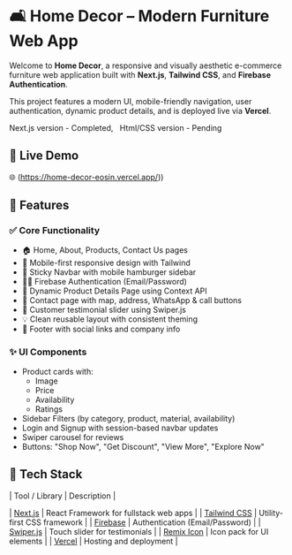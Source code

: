 # 🛋️ Home Decor – Modern Furniture Web App

Welcome to **Home Decor**, a responsive and visually aesthetic e-commerce furniture web application built with **Next.js**, **Tailwind CSS**, and **Firebase Authentication**.

This project features a modern UI, mobile-friendly navigation, user authentication, dynamic product details, and is deployed live via **Vercel**.

Next.js version  - Completed, &nbsp;
Html/CSS version - Pending 


## 🚀 Live Demo

🌐 (https://home-decor-eosin.vercel.app/)) &nbsp;

## 🧩 Features

### ✅ Core Functionality
- 🏠 Home, About, Products, Contact Us pages
- 📱 Mobile-first responsive design with Tailwind
- 🧭 Sticky Navbar with mobile hamburger sidebar
- 🧑‍💼 Firebase Authentication (Email/Password)
- 🛒 Dynamic Product Details Page using Context API
- 📍 Contact page with map, address, WhatsApp & call buttons
- 💬 Customer testimonial slider using Swiper.js
- 💡 Clean reusable layout with consistent theming
- 💚 Footer with social links and company info

### ✨ UI Components
- Product cards with:
  - Image
  - Price
  - Availability
  - Ratings
- Sidebar Filters (by category, product, material, availability)
- Login and Signup with session-based navbar updates
- Swiper carousel for reviews
- Buttons: "Shop Now", "Get Discount", "View More", "Explore Now"


## 🔧 Tech Stack

| Tool / Library | Description |

| [Next.js](https://nextjs.org) | React Framework for fullstack web apps |
| [Tailwind CSS](https://tailwindcss.com) | Utility-first CSS framework |
| [Firebase](https://firebase.google.com/products/auth) | Authentication (Email/Password) |
| [Swiper.js](https://swiperjs.com/react) | Touch slider for testimonials |
| [Remix Icon](https://remixicon.com/) | Icon pack for UI elements |
| [Vercel](https://vercel.com/) | Hosting and deployment |

